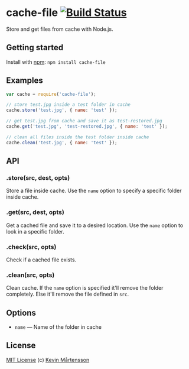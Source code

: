 # cache-file [![Build Status](https://secure.travis-ci.org/kevva/cache-file.png?branch=master)](http://travis-ci.org/kevva/cache-file)

Store and get files from cache with Node.js.

## Getting started

Install with [npm](https://npmjs.org/package/cache-file): `npm install cache-file`

## Examples

```js
var cache = require('cache-file');

// store test.jpg inside a test folder in cache
cache.store('test.jpg', { name: 'test' });

// get test.jpg from cache and save it as test-restored.jpg
cache.get('test.jpg', 'test-restored.jpg', { name: 'test' });

// clean all files inside the test folder inside cache
cache.clean('test.jpg', { name: 'test' });
```

## API

### .store(src, dest, opts)

Store a file inside cache. Use the `name` option to specify a specific folder 
inside cache.

### .get(src, dest, opts)

Get a cached file and save it to a desired location. Use the `name` option to 
look in a specific folder.

### .check(src, opts)

Check if a cached file exists.

### .clean(src, opts)

Clean cache. If the `name` option is specified it'll remove the folder completely. 
Else it'll remove the file defined in `src`.

## Options

* `name` — Name of the folder in cache

## License

[MIT License](http://en.wikipedia.org/wiki/MIT_License) (c) [Kevin Mårtensson](http://kevinmartensson.com)
